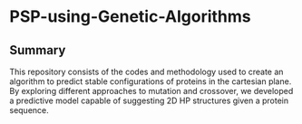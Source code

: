 # PSP-using-Genetic-Algorithms

## Summary
This repository consists of the codes and methodology used to create an algorithm to predict stable configurations of proteins in the cartesian plane. By exploring different approaches to mutation and crossover, we developed a predictive model capable of suggesting 2D HP structures given a protein sequence.
